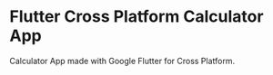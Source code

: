 # Flutter Cross Platform Calculator App

Calculator App made with Google Flutter for Cross Platform.